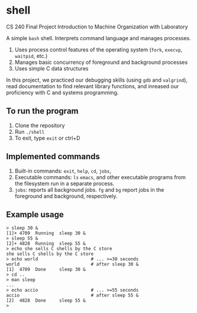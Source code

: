 # shell
CS 240 Final Project
Introduction to Machine Organization with Laboratory

A simple `bash` shell. Interprets command language and manages processes.
  1) Uses process control features of the operating system (`fork`, `execvp`, `waitpid`, etc.)
  2) Manages basic concurrency of foreground and background processes
  3) Uses simple C data structures

In this project, we practiced our debugging skills (using `gdb` and `valgrind`), read documentation to find relevant library functions, and inreased our proficiency with C and systems programming.

## To run the program
  1) Clone the repository
  2) Run `./shell`
  3) To exit, type `exit` or ctrl+D

## Implemented commands
  1) Built-in commands: `exit`, `help`, `cd`, `jobs`,
  2) Executable commands: `ls` `emacs`, and other executable programs from the filesystem run in a separate process.
  3) `jobs`: reports all background jobs. `fg` and `bg` report jobs in the foreground and background, respectively.

## Example usage
```
> sleep 30 &
[1]+ 4709  Running  sleep 30 &
> sleep 55 &
[2]+ 4828  Running  sleep 55 &
> echo she sells C shells by the C store
she sells C shells by the C store
> echo world                    # ... >=30 seconds
world                           # after sleep 30 &
[1]  4709  Done     sleep 30 &
> cd ..
> man sleep
...
> echo accio                    # ... >=55 seconds
accio                           # after sleep 55 &
[2]  4828  Done     sleep 55 &
>
```
